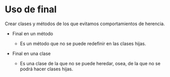 # Uso de final

Crear clases y métodos de los que evitamos comportamientos de herencia.

- Final en un método

  - Es un método que no se puede redefinir en las clases hijas.

- Final en una clase
  - Es una clase de la que no se puede heredar, osea, de la que no se podrá hacer clases hijas.
